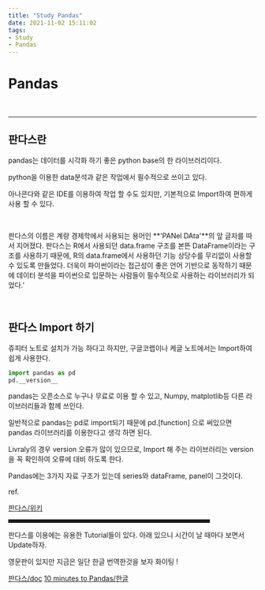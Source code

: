 ```yaml
---
title: "Study Pandas"
date: 2021-11-02 15:11:02
tags: 
- Study 
- Pandas
---
```



# Pandas 



<br>
<hr>

## 판다스란



pandas는 데이터를 시각화 하기 좋은 python base의 한 라이브러리이다.

python을 이용한 data분석과 같은 작업에서 필수적으로 쓰이고 있다.

아나콘다와 같은 IDE를 이용하여 작업 할 수도 있지만, 기본적으로 Import하여 편하게 사용 할 수 있다.

<br>

판다스의 이름은 계량 경제학에서 사용되는 용어인 **'PANel DAta'**의 앞 글자를 따서 지어졌다. 
판다스는 R에서 사용되던 data.frame 구조를 본뜬 DataFrame이라는 구조를 사용하기 때문에,
  R의 data.frame에서 사용하던 기능 상당수를 무리없이 사용할 수 있도록 만들었다. 
더욱이 파이썬이라는 접근성이 좋은 언어 기반으로 동작하기 때문에 데이터 분석을 파이썬으로 입문하는 
사람들이 필수적으로 사용하는 라이브러리가 되었다.’

<br>

## 판다스 Import 하기

쥬피터 노트로 설치가 가능 하다고 하지만, 구글코랩이나 케글 노트에서는 Import하여 쉽게 사용한다. 


```python
import pandas as pd
pd.__version__
```


pandas는 오픈소스로 누구나 무료로 이용 할 수 있고,
Numpy, matplotlib등 다른 라이브러리들과 함께 쓰인다.

일반적으로 pandas는 pd로 import되기 때문에 pd.[function] 으로 써있으면 
pandas 라이브러리를 이용한다고 생각 하면 된다.

Livraly의 경우 version 오류가 많이 있으므로,
Import 해 주는 라이브러리는 version을 꼭 확인하여 오류에 대비 하도록 한다. 


  
Pandas에는 3가지 자료 구조가 있는데 series와 dataFrame, panel이 그것이다.




ref.

  [판다스/위키](https://wikidocs.net/32829)  <br>








<hr align="center" style="border: solid; 5px; #920E88; width: 80%;">

판다스를 이용에는 유용한 Tutorial들이 있다. 
아래 있으니 시간이 날 때마다 보면서 Update하자. 

영문판이 있지만 지금은 일단 한글 번역한것을 보자
화이팅 !

[판다스/doc](https://pandas.pydata.org/pandas-docs/stable/user_guide/10min.html)
[10 minutes to Pandas/한글](https://great-woman-hoseung.tistory.com/4)

